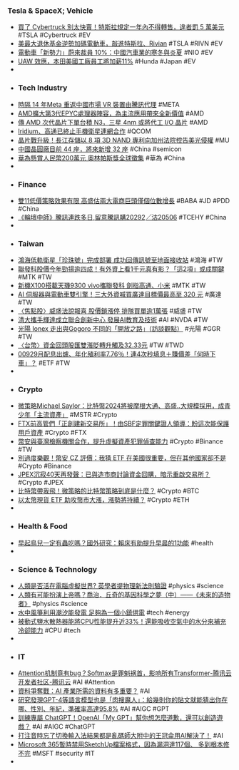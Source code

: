 ### Tesla & SpaceX; Vehicle
- [買了 Cybertruck 別太快賣！特斯拉規定一年內不得轉售，違者罰 5 萬美元](https://www.inside.com.tw/article/33326-cybertruck-no-resell-term) #TSLA #Cybertruck #EV
- [美最大退休基金逆勢加碼電動車，敲進特斯拉、Rivian](https://finance.technews.tw/2023/11/13/calpers-rivian-tesla-palantir/) #TSLA #RIVN #EV
- [電動車「新勢力」蔚來裁員 10%：中國汽車業的寒冬與炎夏](https://technews.tw/2023/11/13/chinese-ev-maker-nio-to-cut-10-of-staff-positions/) #NIO #EV
- [UAW 效應，本田美國工廠員工將加薪11%](https://technews.tw/2023/11/13/uaw-honda-salary-increase/) #Hunda #Japan #EV
-
- ### Tech Industry
- [時隔 14 年Meta 重返中國市場 VR 裝置由騰訊代理](https://m.eprice.com.tw/tech/talk/1185/5730597/1) #META
- [AMD擴大第3代EPYC處理器陣容，為主流應用帶來全新價值](https://www.techbang.com/posts/110931-amd-expands-its-lineup-of-3rd-gen-epyc-processors-to-bring) #AMD
- [傳 AMD 次代晶片下單台積 N3，三星 4nm 或將代工 I/O 晶片](https://technews.tw/2023/11/13/amd-prometheus-tsmc-samsung/) #AMD
- [Iridium、高通已終止手機衛星連網合作](https://www.ithome.com.tw/news/159763) #QCOM
- [晶片戰升級！長江存儲以 8 項 3D NAND 專利向加州法院控告美光侵權](https://finance.technews.tw/2023/11/12/3d-nand-flash-micron/) #MU
- [中國晶圓廠目前 44 座，將來新增 32 座](https://technews.tw/2023/11/13/china-chip-plants/) #China #semicon
- [華為懸賞人民幣200萬元 奧林帕斯獎全球徵集](https://news.cnyes.com/news/id/5378482) #華為 #China
-
- ### Finance
- [雙11低價策略效果有限 高盛估兩大電商巨頭僅個位數增長](https://news.cnyes.com/news/id/5379207) #BABA #JD #PDD #China
- [《輪壇中師》騰訊連跌多日,留意騰訊購20292╱沽20506](https://m.cnyes.com/news/id/5378967) #TCEHY #China
-
- ### Taiwan
- [鴻海低軌衛星「珍珠號」完成部署 成功回傳訊號至地面接收站](https://news.cnyes.com/news/id/5378424) #鴻海 #TW
- [聯發科股價今年勁揚逾四成！有外資上看1千元真有影？「這2項」或成關鍵](https://www.ctee.com.tw/news/20231112700240-430501) #MTK #TW
- [新機X100搭載天璣9300 vivo攜聯發科 劍指高通、小米](https://www.ctee.com.tw/news/20231113700061-439901) #MTK #TW
- [AI 伺服器與電動車雙引擎！三大外資喊買廣達目標價最高至 320 元](https://finance.technews.tw/2023/11/13/pushouts-of-ai-servers/) #廣達 #TW
- [〈焦點股〉威盛法說報喜 股價鎖漲停 排隊買單逾1萬張](https://news.cnyes.com/news/id/5379141) #威盛 #TW
- [清大攜手輝達成立聯合創新中心 發展AI教育及技術](https://news.cnyes.com/news/id/5379211) #AI #NVDA #TW
- [光陽 Ionex 走出與Gogoro 不同的「開放之路」（訪談觀點）](https://www.kocpc.com.tw/archives/520204) #光陽 #GGR #TW
- [〈台幣〉資金回頭股匯雙漲貶轉升觸及32.33元](https://news.cnyes.com/news/id/5378888) #TW #TWD
- [00929月配息出爐、年化殖利率7.76％！連4次秒填息＋賺價差「何時下車」？](https://www.ctee.com.tw/news/20231112700222-430403) #ETF #TW
-
- ### Crypto
- [微策略Michael Saylor：比特幣2024將被摩根大通、高盛..大規模採用，成青少年「主流資產」](https://www.blocktempo.com/michael-saylorr-at-australia-crypto-convention/) #MSTR #Crypto
- [FTX前高管們「正創建新交易所」！由SBF定罪關鍵證人領導：盼這次能保護用戶資產](https://www.blocktempo.com/key-witness-at-sbf-trial-to-launch-new-exchange/) #Crypto #FTX
- [幣安與臺灣檢察機關合作，提升虛擬資產犯罪偵查能力](https://abmedia.io/binance-with-taiwan-high-prosecutor-office) #Crypto #Binance #TW
- [別過度樂觀！幣安 CZ 評價：我猜 ETF 在美國很重要，但在其他國家卻不是](https://www.blocktempo.com/cz-expresses-his-views-on-the-importance-of-etfs/) #Crypto #Binance
- [JPEX沉寂40天再發聲：已與造市商討論資金回購，暗示重啟交易所？](https://www.blocktempo.com/jpex-latest-announcement-on-november-11th/) #Crypto #JPEX
- [比特幣帶我飛！微策略的比特幣策略到底是什麼？](https://abmedia.io/microstrategys-bitcoin-strategy) #Crypto #BTC
- [以太幣現貨 ETF 助攻幣市大漲，漲勢將持續？](https://blockcast.it/2023/11/13/mica-research-weekly-1113/) #Crypto #ETH
-
- ### Health & Food
- [早起鳥兒一定有蟲吃嗎？國外研究：賴床有助提升早晨的1功能](https://news.ttv.com.tw/news/11211110002700W) #health
-
- ### Science & Technology
- [人類是否活在電腦虛擬世界? 英學者提物理新法則驗證](https://news.pts.org.tw/article/666078) #physics #science
- [人類有可能扮演上帝嗎？喬治．丘奇的基因科學之夢（中）——《未來的造物者》](https://pansci.asia/archives/371656) #physics #science
- [水中風箏利用潮汐能發電 足夠為一個小鎮供電](https://unwire.hk/2023/11/11/tidal-energy-kite-minesto/fun-tech/) #tech #energy
- [被動式鹽水散熱器能將CPU性能提升近33%！還能吸收空氣中的水分來補充冷卻能力](https://www.techbang.com/posts/111028-cooling-salt-water) #CPU #tech
-
- ### IT
- [Attention机制竟有bug？Softmax是罪魁祸首，影响所有Transformer-腾讯云开发者社区-腾讯云](https://cloud.tencent.com/developer/article/2324980) #AI #Attention
- [資料爭奪戰：AI 產業所需的資料有多重要？](https://infosecu.technews.tw/2023/11/13/how-important-is-the-data-required-by-the-ai-%E2%80%8B%E2%80%8Bindustry/) #AI
- [研究發現GPT-4等語言模型也是「肉搜魔人」：給幾則你的貼文就能猜出你在哪、性別、年紀，準確率高達95.8%](https://www.techbang.com/posts/110461-large-language-models-engage-in-human-flesh-search-with-an) #AI #AIGC #GPT
- [訓練專屬 ChatGPT！OpenAI「My GPT」幫你想怎麼道歉，還可以創造遊戲？](https://abmedia.io/chatgpt-openai-my-gpt) #AI #AIGC #ChatGPT
- [打注音時忘了切換輸入法結果都是亂碼師大附中的王冠侖用AI解決了！](https://www.cool3c.com/article/203359) #AI
- [Microsoft 365暫時禁用SketchUp檔案格式，因為漏洞達117個、 多到根本修不完](https://www.techbang.com/posts/110918-microsoft-365-temporarily-disables-the-sketchup-file-format) #MSFT #security #IT
-